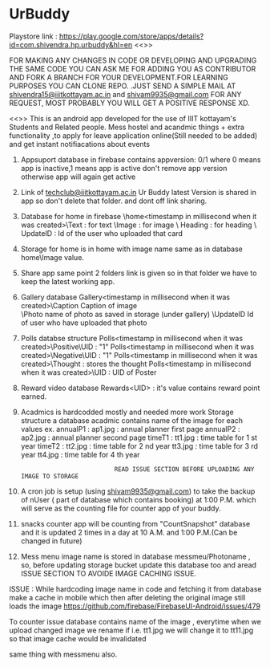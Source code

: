 # UrBuddy

Playstore link : https://play.google.com/store/apps/details?id=com.shivendra.hp.urbuddy&hl=en
<<>>

FOR MAKING ANY CHANGES IN CODE OR DEVELOPING AND UPGRADING THE SAME CODE YOU CAN ASK ME FOR ADDING YOU AS CONTRIBUTOR AND FORK A BRANCH FOR YOUR DEVELOPMENT.FOR LEARNING PURPOSES YOU CAN CLONE REPO. 
.JUST SEND A SIMPLE MAIL AT shivendra15@iiitkottayam.ac.in and shivam9935@gmail.com FOR ANY REQUEST, MOST PROBABLY YOU WILL GET A POSITIVE RESPONSE XD.

<<>>
This is an android app developed for the use of IIIT kottayam's Students and Related people. Mess hostel and acandmic things + extra 
functionality ,to apply for leave application online(Still needed to be added) and get instant notifiacations about events

1) Appsuport database in firebase contains 
appversion: 0/1    where 0 means app is inactive,1 means app is active don't remove app version otherwise app will again get active

2) Link of techclub@iiitkottayam.ac.in Ur Buddy latest Version is shared in app so don't delete that folder.
and dont off link sharing.

3) Database for home in firebase
 \home\<timestamp in millisecond when it was created>\Text : for text
                                         \Image : for image
                                         \ Heading : for heading
                                         \ UpdateID : Id of the user who uploaded that card
 
4) Storage for home is in home with image name same as in database home\Image value.

5) Share app same point 2 folders link is given so in that folder we have to keep the latest working app.

6) Gallery database
    Gallery\<timestamp in millisecond when it was created>\Caption    Caption of image  
                                                          \Photo       name of photo as saved in storage (under gallery\)
                                                          \UpdateID    Id of user who have uploaded that photo
7) Polls databse structure 
                  Polls\<timestamp in millisecond when it was created>\Positive\UID  :  "1"
                  Polls\<timestamp in millisecond when it was created>\Negative\UID  :  "1"
                  Polls\<timestamp in millisecond when it was created>\Thought   :      stores the thought
                  Polls\<timestamp in millisecond when it was created>\UID  :  UID of Poster
                  
8) Reward video database
                 Rewards\<UID> : it's value contains reward point earned.

9) Acadmics is hardcodded mostly and needed more work 
Storage structure a database acadmic contains name of the image for each values ex. 
                      annualP1   : ap1.jpg : annual planner first page
                      annualP2   : ap2.jpg : annual planner second page
                      timeT1     : tt1.jpg : time table for 1 st year
                      timeT2     : tt2.jpg : time table for 2 nd year
                                tt3.jpg : time table for 3 rd year
                                 tt4.jpg : time table for 4 th year
                                 
                                 READ ISSUE SECTION BEFORE UPLOADING ANY IMAGE TO STORAGE
                                 
 10) A cron job is setup (using shivam9935@gmail.com) to take the backup of nUser ( part of database which contains booking) at 1:00 P.M. which will serve as the counting file for counter app of your buddy.
 
 11) snacks counter app will be counting from "CountSnapshot" database and it is updated 2 times in a day at 10 A.M. and 1:00 P.M.(Can be changed in future)
 
 12) Mess menu image name is stored in database messmeu/Photoname , so, before updating storage bucket update this database too and aread ISSUE SECTION TO AVOIDE IMAGE CACHING ISSUE.
 
 
 ISSUE : While hardcoding image name in code and fetching it from database make a cache in mobile which then after deleting the original image still loads the image
 https://github.com/firebase/FirebaseUI-Android/issues/479
 
 To counter issue database contains name of the image , everytime when we upload changed image we rename if i.e. tt1.jpg we will change it to tt11.jpg so that image cache would be invalidated
 
 same thing with messmenu also.
 
                           
